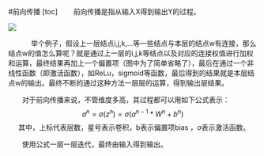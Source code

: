 #前向传播
[toc]
&emsp;&emsp;前向传播是指从输入X得到输出Y的过程。

<img src="https://img-blog.csdnimg.cn/img_convert/07e9efff73ad4e8cf528305497236cdf.png">

&emsp;
&emsp;&emsp;举个例子，假设上一层结点i,j,k,…等一些结点与本层的结点w有连接，那么结点w的值怎么算呢？就是通过上一层的i,j,k等结点以及对应的连接权值进行加权和运算，最终结果再加上一个偏置项（图中为了简单省略了），最后在通过一个非线性函数（即激活函数），如ReLu，sigmoid等函数，最后得到的结果就是本层结点w的输出。最终不断的通过这种方法一层层的运算，得到输出层结果。

&emsp;&emsp;对于前向传播来说，不管维度多高，其过程都可以用如下公式表示：
$$a^n = \sigma(z^n) = \sigma(a^{n-1}*W^n+b^n)$$ $\quad$ 其中，上标代表层数，星号表示卷积，b表示偏置项bias ，$\sigma$表示激活函数。

&emsp;&emsp;使用公式一层一层迭代，最终由输入得到输出。

